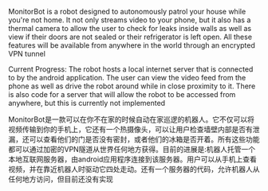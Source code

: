 MonitorBot is a robot designed to autonomously patrol your house while you're not home.
It not only streams video to your phone, but it also has a thermal camera to allow the user to check for leaks inside walls as well
as view if their doors are not sealed or their refrigerator is left open.  All these features will be available from anywhere in the world
through an encrypted VPN tunnel

Current Progress:
The robot hosts a local internet server that is connected to by the android application.  The user can view the video feed from the phone
as well as drive the robot around while in close proximity to it.
There is also code for a server that will allow the robot to be accessed from anywhere, but this is currently not implemented


MonitorBot是一款可以在你不在家的时候自动在家巡逻的机器人。它不仅可以将视频传输到你的手机上，它还有一个热摄像头，可以让用户检查墙壁内部是否有泄漏，还可以查看他们的门是否没有密封，或者他们的冰箱是否开着。所有这些功能都可以通过加密的VPN隧道从世界任何地方获得。目前的进展是:机器人托管一个本地互联网服务器，由android应用程序连接到该服务器。用户可以从手机上查看视频，并在靠近机器人时驱动它四处走动。还有一个服务器的代码，允许机器人从任何地方访问，但目前还没有实现
